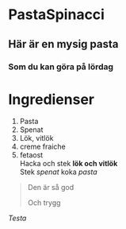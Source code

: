 # PastaSpinacci
## Här är en mysig pasta
### Som du kan göra på lördag
# Ingredienser
1. Pasta
2. Spenat
3. Lök, vitlök
4. creme fraiche
5. fetaost  
Hacka och stek **lök och vitlök**  
Stek *spenat* koka *pasta*  
  
>Den är så god
>
>Och trygg  
  
*Testa*


